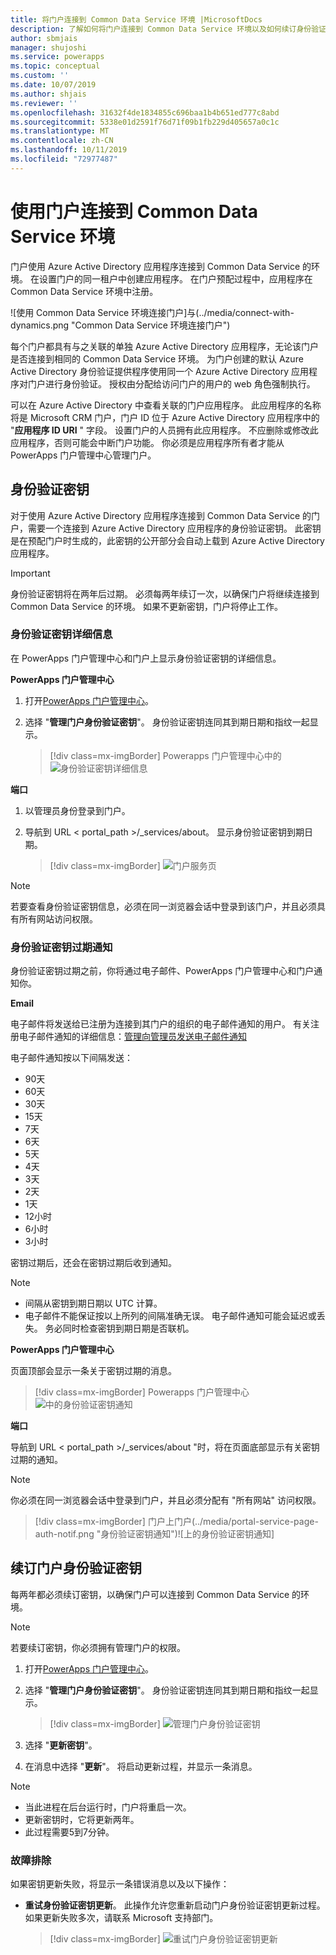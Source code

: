 ```yaml
---
title: 将门户连接到 Common Data Service 环境 |MicrosoftDocs
description: 了解如何将门户连接到 Common Data Service 环境以及如何续订身份验证密钥。
author: sbmjais
manager: shujoshi
ms.service: powerapps
ms.topic: conceptual
ms.custom: ''
ms.date: 10/07/2019
ms.author: shjais
ms.reviewer: ''
ms.openlocfilehash: 31632f4de1834855c696baa1b4b651ed777c8abd
ms.sourcegitcommit: 5338e01d2591f76d71f09b1fb229d405657a0c1c
ms.translationtype: MT
ms.contentlocale: zh-CN
ms.lasthandoff: 10/11/2019
ms.locfileid: "72977487"
---
```

# <a name="connect-to-a-common-data-service-environment-using-a-portal"></a>使用门户连接到 Common Data Service 环境

门户使用 Azure Active Directory 应用程序连接到 Common Data Service 的环境。 在设置门户的同一租户中创建应用程序。 在门户预配过程中，应用程序在 Common Data Service 环境中注册。

![使用 Common Data Service 环境连接门户]与(../media/connect-with-dynamics.png "Common Data Service 环境连接门户")

每个门户都具有与之关联的单独 Azure Active Directory 应用程序，无论该门户是否连接到相同的 Common Data Service 环境。 为门户创建的默认 Azure Active Directory 身份验证提供程序使用同一个 Azure Active Directory 应用程序对门户进行身份验证。 授权由分配给访问门户的用户的 web 角色强制执行。

可以在 Azure Active Directory 中查看关联的门户应用程序。 此应用程序的名称将是 Microsoft CRM 门户，门户 ID 位于 Azure Active Directory 应用程序中的 "**应用程序 ID URI** " 字段。 设置门户的人员拥有此应用程序。 不应删除或修改此应用程序，否则可能会中断门户功能。 你必须是应用程序所有者才能从 PowerApps 门户管理中心管理门户。

## <a name="authentication-key"></a>身份验证密钥

对于使用 Azure Active Directory 应用程序连接到 Common Data Service 的门户，需要一个连接到 Azure Active Directory 应用程序的身份验证密钥。 此密钥是在预配门户时生成的，此密钥的公开部分会自动上载到 Azure Active Directory 应用程序。

> [!IMPORTANT]
> 身份验证密钥将在两年后过期。 必须每两年续订一次，以确保门户将继续连接到 Common Data Service 的环境。 如果不更新密钥，门户将停止工作。  

### <a name="authentication-key-details"></a>身份验证密钥详细信息

在 PowerApps 门户管理中心和门户上显示身份验证密钥的详细信息。

**PowerApps 门户管理中心**

1. 打开[PowerApps 门户管理中心](admin-overview.md)。

2. 选择 "**管理门户身份验证密钥**"。 身份验证密钥连同其到期日期和指纹一起显示。

   > [!div class=mx-imgBorder]
   > Powerapps 门户管理中心中的![身份验证密钥详细信息](../media/manage-auth-key.png "powerapps 门户管理中心中的身份验证密钥详细信息")

**端口**

1. 以管理员身份登录到门户。

2. 导航到 URL < portal_path >/_services/about。 显示身份验证密钥到期日期。 

   > [!div class=mx-imgBorder]
   > ![门户服务页](../media/portal-services-page.png "门户服务页")

> [!NOTE]
> 若要查看身份验证密钥信息，必须在同一浏览器会话中登录到该门户，并且必须具有所有网站访问权限。

### <a name="authentication-key-expiration-notification"></a>身份验证密钥过期通知

身份验证密钥过期之前，你将通过电子邮件、PowerApps 门户管理中心和门户通知你。

**Email**

电子邮件将发送给已注册为连接到其门户的组织的电子邮件通知的用户。 有关注册电子邮件通知的详细信息：[管理向管理员发送电子邮件通知](https://docs.microsoft.com/dynamics365/customer-engagement/admin/manage-email-notifications)

电子邮件通知按以下间隔发送： 
- 90天 
- 60天 
- 30天 
- 15天 
- 7天 
- 6天 
- 5天 
- 4天 
- 3天 
- 2天 
- 1天 
- 12小时 
- 6小时 
- 3小时

密钥过期后，还会在密钥过期后收到通知。

> [!NOTE]
> - 间隔从密钥到期日期以 UTC 计算。
> - 电子邮件不能保证按以上所列的间隔准确无误。 电子邮件通知可能会延迟或丢失。 务必同时检查密钥到期日期是否联机。

**PowerApps 门户管理中心**

页面顶部会显示一条关于密钥过期的消息。

> [!div class=mx-imgBorder]
> Powerapps 门户管理中心![中的身份验证密钥通知](../media/portal-admin-center-auth-notif.png "powerapps 门户管理中心中的管理员中心身份验证密钥通知")

**端口**

导航到 URL < portal_path >/_services/about "时，将在页面底部显示有关密钥过期的通知。

> [!NOTE]
> 你必须在同一浏览器会话中登录到门户，并且必须分配有 "所有网站" 访问权限。

> [!div class=mx-imgBorder]
> 门户上门户(../media/portal-service-page-auth-notif.png "身份验证密钥通知")![上的身份验证密钥通知]

## <a name="renew-portal-authentication-key"></a>续订门户身份验证密钥

每两年都必须续订密钥，以确保门户可以连接到 Common Data Service 的环境。

> [!NOTE]
> 若要续订密钥，你必须拥有管理门户的权限。

1. 打开[PowerApps 门户管理中心](admin-overview.md)。

2. 选择 "**管理门户身份验证密钥**"。 身份验证密钥连同其到期日期和指纹一起显示。

    > [!div class=mx-imgBorder]
    > ![管理门户身份验证密钥](../media/manage-portal-auth-key.png "管理门户身份验证密钥")

3. 选择 "**更新密钥**"。

4. 在消息中选择 "**更新**"。 将启动更新过程，并显示一条消息。

> [!NOTE]
> - 当此进程在后台运行时，门户将重启一次。
> - 更新密钥时，它将更新两年。
> - 此过程需要5到7分钟。

### <a name="troubleshooting"></a>故障排除

如果密钥更新失败，将显示一条错误消息以及以下操作：

- **重试身份验证密钥更新**。 此操作允许您重新启动门户身份验证密钥更新过程。 如果更新失败多次，请联系 Microsoft 支持部门。

    > [!div class=mx-imgBorder]
    > ![重试门户身份验证密钥更新](../media/retry-auth-key-update.png "重试门户身份验证密钥更新")